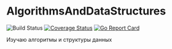 # AlgorithmsAndDataStructures
![Build Status](https://github.com/trypophob1a/AlgorithmsAndDataStructures/actions/workflows/CI.yml/badge.svg?event=push)
[![Coverage Status](https://coveralls.io/repos/github/trypophob1a/AlgorithmsAndDataStructures/badge.svg)](https://coveralls.io/github/trypophob1a/AlgorithmsAndDataStructures)
[![Go Report Card](https://goreportcard.com/badge/github.com/trypophob1a/AlgorithmsAndDataStructures)](https://goreportcard.com/report/github.com/trypophob1a/AlgorithmsAndDataStructures)

Изучаю алгоритмы и структуры данных

